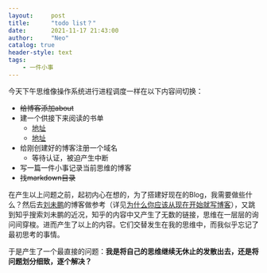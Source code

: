```yaml
---
layout:     post
title:      "todo list？"
date:       2021-11-17 21:43:00
author:     "Neo"
catalog: true
header-style: text
tags:
    - 一件小事
---
```


今天下午思维像操作系统进行进程调度一样在以下内容间切换：

* ~~给博客添加about~~
* 建一个供接下来阅读的书单
  * [地址](https://www.zhihu.com/question/19616722)	
  * [地址](https://www.zhihu.com/question/23821125)
* 给刚创建好的博客注册一个域名
  * 等待认证，被迫产生中断
* 写一篇一件小事记录当前思维的博客
* ~~找markdown目录~~

在产生以上问题之前，起初内心在想的，为了搭建好现在的Blog，我需要做些什么？然后去[刘未鹏](http://mindhacks.cn/)的博客做参考（详见[为什么你应该从现在开始就写博客](http://mindhacks.cn/2009/02/15/why-you-should-start-blogging-now)），又跳到知乎搜索刘未鹏的近况，知乎的内容中又产生了无数的链接，思维在一层层的询问间穿梭。进而产生了以上的内容。它们交替发生在我的思维中，而我似乎忘记了最初思考的事情。

于是产生了一个最直接的问题：**我是将自己的思维继续无休止的发散出去，还是将问题划分细致，逐个解决？**

